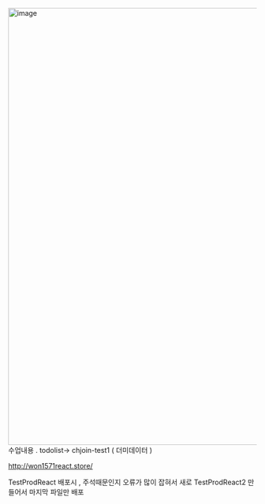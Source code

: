 <img width="888" alt="image" src="https://github.com/sonyuyoung/TestProdReact/assets/139303925/6e30a29a-76de-43b7-8e4d-63dab9779748">수업내용 . 
todolist-> chjoin-test1  ( 더미데이터 ) 


http://won1571react.store/

TestProdReact 배포시 , 주석때문인지 오류가 많이 잡혀서 새로 TestProdReact2 만들어서 마지막 파일만 배포 
